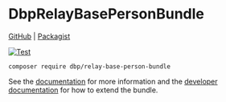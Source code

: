 # DbpRelayBasePersonBundle

[GitHub](https://github.com/digital-blueprint/relay-base-person-bundle) | [Packagist](https://packagist.org/packages/dbp/relay-base-person-bundle)

[![Test](https://github.com/digital-blueprint/relay-base-person-bundle/actions/workflows/test.yml/badge.svg)](https://github.com/digital-blueprint/relay-base-person-bundle/actions/workflows/test.yml)

```
composer require dbp/relay-base-person-bundle
```

See the [documentation](./docs/README.md) for more information and the
[developer documentation](./docs-dev/README.md) for how to extend the bundle.
